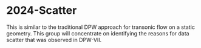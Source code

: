 # 2024-Scatter
This is similar to the traditional DPW approach for transonic flow on a static geometry. This group will concentrate on identifying the reasons for data scatter that was observed in DPW-VII. 
